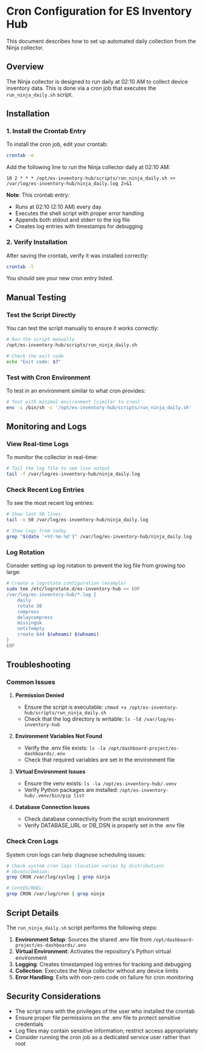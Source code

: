 # Cron Configuration for ES Inventory Hub

This document describes how to set up automated daily collection from the Ninja collector.

## Overview

The Ninja collector is designed to run daily at 02:10 AM to collect device inventory data. This is done via a cron job that executes the `run_ninja_daily.sh` script.

## Installation

### 1. Install the Crontab Entry

To install the cron job, edit your crontab:

```bash
crontab -e
```

Add the following line to run the Ninja collector daily at 02:10 AM:

```
10 2 * * * /opt/es-inventory-hub/scripts/run_ninja_daily.sh >> /var/log/es-inventory-hub/ninja_daily.log 2>&1
```

**Note**: This crontab entry:
- Runs at 02:10 (2:10 AM) every day
- Executes the shell script with proper error handling
- Appends both stdout and stderr to the log file
- Creates log entries with timestamps for debugging

### 2. Verify Installation

After saving the crontab, verify it was installed correctly:

```bash
crontab -l
```

You should see your new cron entry listed.

## Manual Testing

### Test the Script Directly

You can test the script manually to ensure it works correctly:

```bash
# Run the script manually
/opt/es-inventory-hub/scripts/run_ninja_daily.sh

# Check the exit code
echo "Exit code: $?"
```

### Test with Cron Environment

To test in an environment similar to what cron provides:

```bash
# Test with minimal environment (similar to cron)
env -i /bin/sh -c '/opt/es-inventory-hub/scripts/run_ninja_daily.sh'
```

## Monitoring and Logs

### View Real-time Logs

To monitor the collector in real-time:

```bash
# Tail the log file to see live output
tail -f /var/log/es-inventory-hub/ninja_daily.log
```

### Check Recent Log Entries

To see the most recent log entries:

```bash
# Show last 50 lines
tail -n 50 /var/log/es-inventory-hub/ninja_daily.log

# Show logs from today
grep "$(date '+%Y-%m-%d')" /var/log/es-inventory-hub/ninja_daily.log
```

### Log Rotation

Consider setting up log rotation to prevent the log file from growing too large:

```bash
# Create a logrotate configuration (example)
sudo tee /etc/logrotate.d/es-inventory-hub << EOF
/var/log/es-inventory-hub/*.log {
    daily
    rotate 30
    compress
    delaycompress
    missingok
    notifempty
    create 644 $(whoami) $(whoami)
}
EOF
```

## Troubleshooting

### Common Issues

1. **Permission Denied**
   - Ensure the script is executable: `chmod +x /opt/es-inventory-hub/scripts/run_ninja_daily.sh`
   - Check that the log directory is writable: `ls -ld /var/log/es-inventory-hub`

2. **Environment Variables Not Found**
   - Verify the .env file exists: `ls -la /opt/dashboard-project/es-dashboards/.env`
   - Check that required variables are set in the environment file

3. **Virtual Environment Issues**
   - Ensure the venv exists: `ls -la /opt/es-inventory-hub/.venv`
   - Verify Python packages are installed: `/opt/es-inventory-hub/.venv/bin/pip list`

4. **Database Connection Issues**
   - Check database connectivity from the script environment
   - Verify DATABASE_URL or DB_DSN is properly set in the .env file

### Check Cron Logs

System cron logs can help diagnose scheduling issues:

```bash
# Check system cron logs (location varies by distribution)
# Ubuntu/Debian:
grep CRON /var/log/syslog | grep ninja

# CentOS/RHEL:
grep CRON /var/log/cron | grep ninja
```

## Script Details

The `run_ninja_daily.sh` script performs the following steps:

1. **Environment Setup**: Sources the shared .env file from `/opt/dashboard-project/es-dashboards/.env`
2. **Virtual Environment**: Activates the repository's Python virtual environment
3. **Logging**: Creates timestamped log entries for tracking and debugging
4. **Collection**: Executes the Ninja collector without any device limits
5. **Error Handling**: Exits with non-zero code on failure for cron monitoring

## Security Considerations

- The script runs with the privileges of the user who installed the crontab
- Ensure proper file permissions on the .env file to protect sensitive credentials
- Log files may contain sensitive information; restrict access appropriately
- Consider running the cron job as a dedicated service user rather than root
